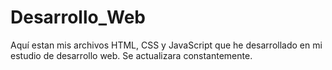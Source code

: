 # Desarrollo_Web
Aquí estan mis archivos HTML, CSS y JavaScript que he desarrollado en mi estudio de desarrollo web. Se actualizara constantemente.
